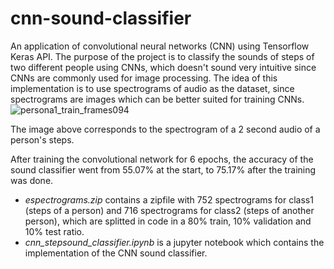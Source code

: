 # cnn-sound-classifier

An application of convolutional neural networks (CNN) using Tensorflow Keras API. The purpose of the project is to classify the sounds of steps of two different people using CNNs, which doesn't sound very intuitive since CNNs are commonly used for image processing. The idea of this implementation is to use spectrograms of audio as the dataset, since spectrograms are images which can be better suited for training CNNs.
![persona1_train_frames094](https://user-images.githubusercontent.com/34671846/215186820-98f86128-da31-466e-9cb1-0759b547b61f.png)

The image above corresponds to the spectrogram of a 2 second audio of a person's steps.

After training the convolutional network for 6 epochs, the accuracy of the sound classifier went from 55.07% at the start, to 75.17% after the training was done.

 - _espectrograms.zip_ contains a zipfile with 752 spectrograms for class1 (steps of a person) and 716 spectrograms for class2 (steps of another person), which are splitted in code in a 80% train, 10% validation and 10% test ratio. 
 - _cnn_stepsound_classifier.ipynb_ is a jupyter notebook which contains the implementation of the CNN sound classifier.

